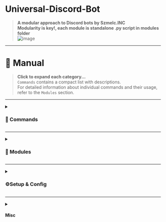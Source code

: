 
# **Universal-Discord-Bot**
> **A modular approach to Discord bots by Szmelc.INC** \
> **Modularity is key!, each module is standalone .py script in modules folder**  \
![image](https://github.com/user-attachments/assets/7f3494c0-581f-4398-b53a-11fce9e5695e)

---

# 📖 **Manual**  
> **Click to expand each category...**  
> `Commands` contains a compact list with descriptions.  
> For detailed information about individual commands and their usage, refer to the `Modules` section.

---

<details>
<summary><h3>📜 Commands</h3></summary>

#### **ADMIN COMMANDS**
```
shell          - Access server's shell (Poorman's terminal over Discord)
upload         - Upload local file from server to Discord
dm             - Send direct message from bot to specified user
listroles      - List all roles specified user has
addrole        - Add a role to user
removerole     - Remove role from user
startpresence  - Start rich presence
stoppresence   - Stop rich presence
updatepresence - Update rich presence
rm             - Advanced message removal
```

#### **USER COMMANDS**
```
yt           - Search for a video on YouTube
mp3          - Convert YT URL to mp3
mp4          - Convert YT URL to mp4
cmd          - Same as `shell` but very restricted
joke         - Tell joke (Polish jokes from sadistic.pl)
bomba        - Tell Kapitan Bomba quote
boner        - Tell Bogdan Boner quote
crypto       - Fetch recent cryptocurrency prices
losowe       - Fetch random meme from jbzd.com.pl/losowe
game         - Start Tictactoe game between two users
```
#### **VC [MUSIC]**
```
join    - Join user's voice channel
leave   - Leave voice channel
play    - Play song, or add to queue
search  - Search for a song by query
stop    - Stop music
skip    - Skip current song
queue   - List current queue
```

#### **MISC**
```
textemoji    - Print some random text emojis
coinflip     - Flip a coin
diceroll     - Roll a dice (either D6 or D20)
randomstring - Generate random string of characters
```

#### **NSFW**
```
cycki        - Fetch random NSFW picture from zmarsa.pl
furry        - Fetch some furry arts
```

</details>

---

<details>
<summary><h3>🧩 Modules</h3></summary>

#### **Commands by Module:**

> `shell.py`
```bash
shell <COMMAND>
```

> `cmd.py`
```bash
cmd <[figlet/toilet/cowsay/fortune/uptime]>
```

> `yt.py`
```bash
yt "search query"
```

> `dlp.py`
```bash
mp3 <URL>
mp4 <URL>
```

> `file_upload.py`
```bash
upload #channel /path/to/file
```

> `dm.py`
```bash
dm @user <Message>
```

> `tictactoe.py`
```bash
game @user1 @user2
```

> `role_manager.py`
```bash
listroles @user
addrole @user @role
removerole @user @role
```

> `rng.py`
```bash
coinflip
diceroll [6/20]
randomstring [Length]
```

> `losowe.py`
```bash
losowe
```

> `jokes.py`
```bash
joke
```

> `furry.py`
```bash
furry <search query>
```

> `emote.py`
```bash
textemoji
```

> `cycki.py`
```bash
cycki
```

> `crypto.py`
```bash
crypto
crypto <SYMBOL>
```

> `bomba.py`
```bash
bomba
```

> `boner.py`
```bash
boner
```

> `rich_presence.py`
```bash
startpresence
stoppresence
updatepresence <field> <value>
```

> `responses.py`
- Gives % for bot to reply to chat messages, see [misc/responses.txt] \
- Example responses.txt format:
```bash
keyword 1:reponse 1, response 2
keyword 2:response x, response y
```

> `music_vc.py`
```bash
join
leave
play <URL>
search <query>
stop
skip
queue
```

> `shredder.py` \
> `[time]` uses format like: `5s`, `10m`, `1h` etc \
> add `--backup` flag to first backup and send to user issuing command, before deletion.
```bash
rm <@username> [time] 
rm <@username> [time] --backup
rm channel [time]
rm global [time]
```

</details>

---

<details>
<summary><h3>⚙️Setup & Config</h3></summary>

# Installation & Setup
> **Download source code with:**
```bash
git clone https://github.com/Szmelc-INC/Universal-Discord-Bot
cd Universal-Discord-Bot
```
> **Install dependencies with:**
```bash
python3 -m pip install -r requirements.txt
```
> **Now set your details like token, in `config.json`, when done, start the bot with:**
```bash
# CLI Interface
python3 main.py

# Directly
python3 main.py <bot_name>

# In Background (Bash)
nohup python3 main.py <bot_name> &
```

### config.json
> Configure multiple bots by specifying:  
> preferred name, token, prefix, path to modules, and optionally either white or blacklisted modules for each bot. \
> <bot_name> parameter is just for you to tell script which one you mean, tho try to avoid very special characters and spaces, \
> If bot name has spaces, add `""` around name while running start commands.
```json
{
  "<bot_name>": {
    "token": "TOKEN",
    "command_prefix": "!",
    "modules_folder": "modules",
    "enabled_modules": [],
    "disabled_modules": []
  },
  "Universal Bot": {
    "token": "TOKEN",
    "command_prefix": "/",
    "modules_folder": "/path/to/modules",
    "enabled_modules": [],
    "disabled_modules": ["examplemodule"]
  }
}
```
---
### responses.txt
> (One keyword, can have unlimited responses, which will be random picked each time it runs) \
> `:` separates keyword from responses, responses are separated by `,` \
> Set reply % chance in `responses.py` script.
> Configure trigger words & responses in such format:
```bash
keyword:response 1, response 2
```

</details>

---

<details>
<summary><h4>Misc</h4></summary>
  
> *Want to contribute? Feel free to reach out via Email, GitHub or Discord!*

> **Projects based on Universal-Discord-Bot <3**
- [e621 Discord Bot](https://github.com/AngryDraconequus/e621-discord-bot)


***"Not as good as other bots, but good enough!"***
</details>
